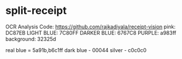 # split-receipt

OCR Analysis Code: https://github.com/rajkadiyala/receipt-vision
pink: DC87EB
LIGHT BLUE: 7C80FF
DARKER BLUE: 6767C8
PURPLE: a983ff
background: 32325d

real blue = 5a91b,b6c1ff
dark blue - 00044
silver - c0c0c0


